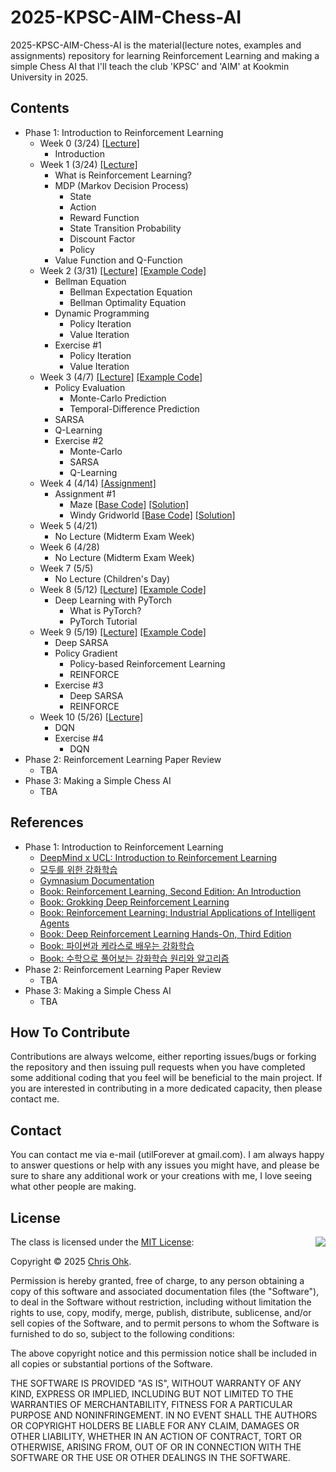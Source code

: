 # 2025-KPSC-AIM-Chess-AI

2025-KPSC-AIM-Chess-AI is the material(lecture notes, examples and assignments) repository for learning Reinforcement Learning and making a simple Chess AI that I'll teach the club 'KPSC' and 'AIM' at Kookmin University in 2025.

## Contents

- Phase 1: Introduction to Reinforcement Learning
  - Week 0 (3/24) [[Lecture]](./1%20-%20Lecture/250324%20-%20Making%20Chess%20AI%20using%20RL,%20Week%200.pdf)
    - Introduction
  - Week 1 (3/24) [[Lecture]](./1%20-%20Lecture/250324%20-%20Making%20Chess%20AI%20using%20RL,%20Week%201.pdf)
    - What is Reinforcement Learning?
    - MDP (Markov Decision Process)
      - State
      - Action
      - Reward Function
      - State Transition Probability
      - Discount Factor
      - Policy
    - Value Function and Q-Function
  - Week 2 (3/31) [[Lecture]](./1%20-%20Lecture/250331%20-%20Making%20Chess%20AI%20using%20RL,%20Week%202.pdf) [[Example Code]](./2%20-%20Code/250331%20-%20Making%20Chess%20AI%20using%20RL,%20Week%202/)
    - Bellman Equation
      - Bellman Expectation Equation
      - Bellman Optimality Equation
    - Dynamic Programming
      - Policy Iteration
      - Value Iteration
    - Exercise #1
      - Policy Iteration
      - Value Iteration
  - Week 3 (4/7) [[Lecture]](./1%20-%20Lecture/250407%20-%20Making%20Chess%20AI%20using%20RL,%20Week%203.pdf) [[Example Code]](./2%20-%20Code/250407%20-%20Making%20Chess%20AI%20using%20RL,%20Week%203/)
    - Policy Evaluation
      - Monte-Carlo Prediction
      - Temporal-Difference Prediction
    - SARSA
    - Q-Learning
    - Exercise #2
      - Monte-Carlo
      - SARSA
      - Q-Learning
  - Week 4 (4/14) [[Assignment]](./3%20-%20Assignment/250414%20-%20Making%20Chess%20AI%20using%20RL,%20Week%204/250414%20-%20Making%20Chess%20AI%20using%20RL,%20Assignment%201.pdf)
    - Assignment #1
      - Maze [[Base Code]](./3%20-%20Assignment/250414%20-%20Making%20Chess%20AI%20using%20RL,%20Week%204/maze/) [[Solution]](./4%20-%20Solution/250414%20-%20Making%20Chess%20AI%20using%20RL,%20Week%204/maze/)
      - Windy Gridworld [[Base Code]](./3%20-%20Assignment/250414%20-%20Making%20Chess%20AI%20using%20RL,%20Week%204/windy-gridworld/) [[Solution]](./4%20-%20Solution/250414%20-%20Making%20Chess%20AI%20using%20RL,%20Week%204/windy-gridworld/)
  - Week 5 (4/21)
    - No Lecture (Midterm Exam Week)
  - Week 6 (4/28)
    - No Lecture (Midterm Exam Week)
  - Week 7 (5/5)
    - No Lecture (Children's Day)
  - Week 8 (5/12) [[Lecture]](./1%20-%20Lecture/250512%20-%20Making%20Chess%20AI%20using%20RL,%20Week%208.pdf) [[Example Code]](./2%20-%20Code/250512%20-%20Making%20Chess%20AI%20using%20RL,%20Week%208/)
    - Deep Learning with PyTorch
      - What is PyTorch?
      - PyTorch Tutorial
  - Week 9 (5/19) [[Lecture]](./1%20-%20Lecture/250519%20-%20Making%20Chess%20AI%20using%20RL,%20Week%209.pdf) [[Example Code]](./2%20-%20Code/250519%20-%20Making%20Chess%20AI%20using%20RL,%20Week%209/)
    - Deep SARSA
    - Policy Gradient
      - Policy-based Reinforcement Learning
      - REINFORCE
    - Exercise #3
      - Deep SARSA
      - REINFORCE
  - Week 10 (5/26) [[Lecture]](./1%20-%20Lecture/250526%20-%20Making%20Chess%20AI%20using%20RL,%20Week%2010.pdf)
    - DQN
    - Exercise #4
      - DQN      
- Phase 2: Reinforcement Learning Paper Review
  - TBA
- Phase 3: Making a Simple Chess AI
  - TBA

## References

- Phase 1: Introduction to Reinforcement Learning
  - [DeepMind x UCL: Introduction to Reinforcement Learning](https://youtube.com/playlist?list=PLqYmG7hTraZDM-OYHWgPebj2MfCFzFObQ&feature=shared)
  - [모두를 위한 강화학습](https://youtube.com/playlist?list=PLlMkM4tgfjnKsCWav-Z2F-MMFRx-2gMGG&feature=shared)
  - [Gymnasium Documentation](https://gymnasium.farama.org/)
  - [Book: Reinforcement Learning, Second Edition: An Introduction](https://a.co/d/ftoX3pX)
  - [Book: Grokking Deep Reinforcement Learning](https://a.co/d/iWtLcIu)
  - [Book: Reinforcement Learning: Industrial Applications of Intelligent Agents](https://a.co/d/8moT0s5)
  - [Book: Deep Reinforcement Learning Hands-On, Third Edition](https://a.co/d/7kW9gu3)
  - [Book: 파이썬과 케라스로 배우는 강화학습](https://product.kyobobook.co.kr/detail/S000001766424)
  - [Book: 수학으로 풀어보는 강화학습 원리와 알고리즘](https://product.kyobobook.co.kr/detail/S000001766484)
- Phase 2: Reinforcement Learning Paper Review
  - TBA
- Phase 3: Making a Simple Chess AI
  - TBA

## How To Contribute

Contributions are always welcome, either reporting issues/bugs or forking the repository and then issuing pull requests when you have completed some additional coding that you feel will be beneficial to the main project. If you are interested in contributing in a more dedicated capacity, then please contact me.

## Contact

You can contact me via e-mail (utilForever at gmail.com). I am always happy to answer questions or help with any issues you might have, and please be sure to share any additional work or your creations with me, I love seeing what other people are making.

## License

<img align="right" src="https://149753425.v2.pressablecdn.com/wp-content/uploads/2009/06/OSIApproved_100X125.png">

The class is licensed under the [MIT License](http://opensource.org/licenses/MIT):

Copyright &copy; 2025 [Chris Ohk](http://www.github.com/utilForever).

Permission is hereby granted, free of charge, to any person obtaining a copy of this software and associated documentation files (the "Software"), to deal in the Software without restriction, including without limitation the rights to use, copy, modify, merge, publish, distribute, sublicense, and/or sell copies of the Software, and to permit persons to whom the Software is furnished to do so, subject to the following conditions:

The above copyright notice and this permission notice shall be included in all copies or substantial portions of the Software.

THE SOFTWARE IS PROVIDED "AS IS", WITHOUT WARRANTY OF ANY KIND, EXPRESS OR IMPLIED, INCLUDING BUT NOT LIMITED TO THE WARRANTIES OF MERCHANTABILITY, FITNESS FOR A PARTICULAR PURPOSE AND NONINFRINGEMENT. IN NO EVENT SHALL THE AUTHORS OR COPYRIGHT HOLDERS BE LIABLE FOR ANY CLAIM, DAMAGES OR OTHER LIABILITY, WHETHER IN AN ACTION OF CONTRACT, TORT OR OTHERWISE, ARISING FROM, OUT OF OR IN CONNECTION WITH THE SOFTWARE OR THE USE OR OTHER DEALINGS IN THE SOFTWARE.
